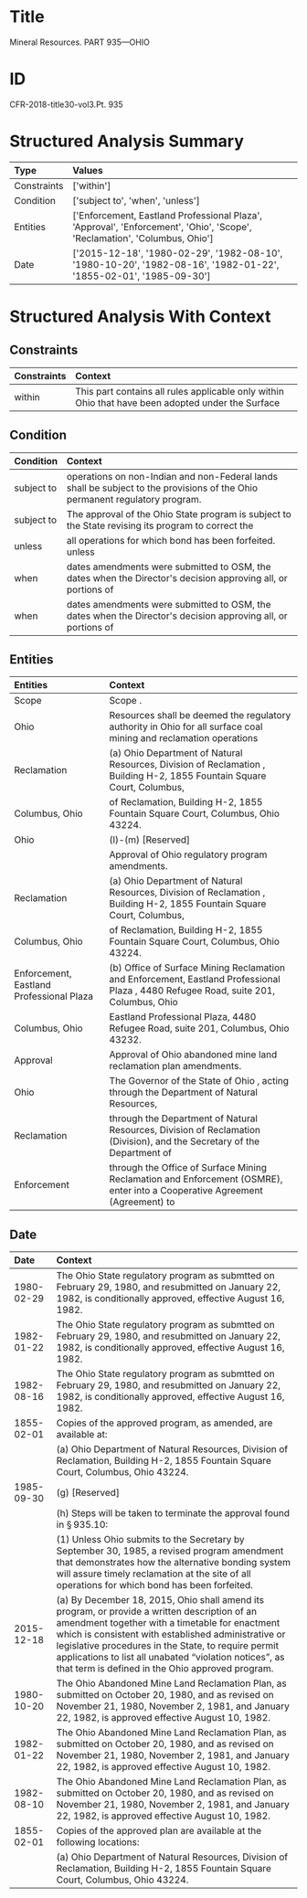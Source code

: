# Title

 Mineral Resources. PART 935—OHIO


# ID

 CFR-2018-title30-vol3.Pt. 935


# Structured Analysis Summary

| Type        | Values                                                                                                                    |
|:------------|:--------------------------------------------------------------------------------------------------------------------------|
| Constraints | ['within']                                                                                                                |
| Condition   | ['subject to', 'when', 'unless']                                                                                          |
| Entities    | ['Enforcement, Eastland Professional Plaza', 'Approval', 'Enforcement', 'Ohio', 'Scope', 'Reclamation', 'Columbus, Ohio'] |
| Date        | ['2015-12-18', '1980-02-29', '1982-08-10', '1980-10-20', '1982-08-16', '1982-01-22', '1855-02-01', '1985-09-30']          |


# Structured Analysis With Context

 


## Constraints

| Constraints   | Context                                                                                            |
|:--------------|:---------------------------------------------------------------------------------------------------|
| within        | This part contains all rules applicable only  within Ohio that have been adopted under the Surface |


## Condition

| Condition   | Context                                                                                                                      |
|:------------|:-----------------------------------------------------------------------------------------------------------------------------|
| subject to  | operations on non-Indian and non-Federal lands shall be subject to  the provisions of the Ohio permanent regulatory program. |
| subject to  | The approval of the Ohio State program is  subject to the State revising its program to correct the                          |
| unless      | all operations for which bond has been forfeited. unless                                                                     |
| when        | dates amendments were submitted to OSM, the dates when the Director's decision approving all, or portions of                 |
| when        | dates amendments were submitted to OSM, the dates when the Director's decision approving all, or portions of                 |


## Entities

| Entities                                 | Context                                                                                                                               |
|:-----------------------------------------|:--------------------------------------------------------------------------------------------------------------------------------------|
| Scope                                    | Scope .                                                                                                                               |
| Ohio                                     | Resources shall be deemed the regulatory authority in Ohio for all surface coal mining and reclamation operations                     |
| Reclamation                              | (a) Ohio Department of Natural Resources, Division of Reclamation , Building H-2, 1855 Fountain Square Court, Columbus,               |
| Columbus, Ohio                           | of Reclamation, Building H-2, 1855 Fountain Square Court, Columbus, Ohio  43224.                                                      |
| Ohio                                     | (l)-(m) [Reserved]                                                                                                                    |
|                                          |             Approval of  Ohio  regulatory program amendments.                                                                         |
| Reclamation                              | (a) Ohio Department of Natural Resources, Division of Reclamation , Building H-2, 1855 Fountain Square Court, Columbus,               |
| Columbus, Ohio                           | of Reclamation, Building H-2, 1855 Fountain Square Court, Columbus, Ohio  43224.                                                      |
| Enforcement, Eastland Professional Plaza | (b) Office of Surface Mining Reclamation and  Enforcement, Eastland Professional Plaza , 4480 Refugee Road, suite 201, Columbus, Ohio |
| Columbus, Ohio                           | Eastland Professional Plaza, 4480 Refugee Road, suite 201, Columbus, Ohio  43232.                                                     |
| Approval                                 | Approval  of Ohio abandoned mine land reclamation plan amendments.                                                                    |
| Ohio                                     | The Governor of the State of  Ohio , acting through the Department of Natural Resources,                                              |
| Reclamation                              | through the Department of Natural Resources, Division of Reclamation (Division), and the Secretary of the Department of               |
| Enforcement                              | through the Office of Surface Mining Reclamation and Enforcement (OSMRE), enter into a Cooperative Agreement (Agreement) to           |


## Date

| Date       | Context                                                                                                                                                                                                                                                                                                                                                                                 |
|:-----------|:----------------------------------------------------------------------------------------------------------------------------------------------------------------------------------------------------------------------------------------------------------------------------------------------------------------------------------------------------------------------------------------|
| 1980-02-29 | The Ohio State regulatory program as submtted on February 29, 1980, and resubmitted on January 22, 1982, is conditionally approved, effective August 16, 1982.                                                                                                                                                                                                                          |
| 1982-01-22 | The Ohio State regulatory program as submtted on February 29, 1980, and resubmitted on January 22, 1982, is conditionally approved, effective August 16, 1982.                                                                                                                                                                                                                          |
| 1982-08-16 | The Ohio State regulatory program as submtted on February 29, 1980, and resubmitted on January 22, 1982, is conditionally approved, effective August 16, 1982.                                                                                                                                                                                                                          |
| 1855-02-01 | Copies of the approved program, as amended, are available at:                                                                                                                                                                                                                                                                                                                           |
|            |             (a) Ohio Department of Natural Resources, Division of Reclamation, Building H-2, 1855 Fountain Square Court, Columbus, Ohio 43224.                                                                                                                                                                                                                                          |
| 1985-09-30 | (g) [Reserved]                                                                                                                                                                                                                                                                                                                                                                          |
|            |             (h) Steps will be taken to terminate the approval found in &#167;&#8201;935.10:                                                                                                                                                                                                                                                                                             |
|            |             (1) Unless Ohio submits to the Secretary by September 30, 1985, a revised program amendment that demonstrates how the alternative bonding system will assure timely reclamation at the site of all operations for which bond has been forfeited.                                                                                                                            |
| 2015-12-18 | (a) By December 18, 2015, Ohio shall amend its program, or provide a written description of an amendment together with a timetable for enactment which is consistent with established administrative or legislative procedures in the State, to require permit applications to list all unabated &#8220;violation notices&#8221;, as that term is defined in the Ohio approved program. |
| 1980-10-20 | The Ohio Abandoned Mine Land Reclamation Plan, as submitted on October 20, 1980, and as revised on November 21, 1980, November 2, 1981, and January 22, 1982, is approved effective August 10, 1982.                                                                                                                                                                                    |
| 1982-01-22 | The Ohio Abandoned Mine Land Reclamation Plan, as submitted on October 20, 1980, and as revised on November 21, 1980, November 2, 1981, and January 22, 1982, is approved effective August 10, 1982.                                                                                                                                                                                    |
| 1982-08-10 | The Ohio Abandoned Mine Land Reclamation Plan, as submitted on October 20, 1980, and as revised on November 21, 1980, November 2, 1981, and January 22, 1982, is approved effective August 10, 1982.                                                                                                                                                                                    |
| 1855-02-01 | Copies of the approved plan are available at the following locations:                                                                                                                                                                                                                                                                                                                   |
|            |             (a) Ohio Department of Natural Resources, Division of Reclamation, Building H-2, 1855 Fountain Square Court, Columbus, Ohio 43224.                                                                                                                                                                                                                                          |


